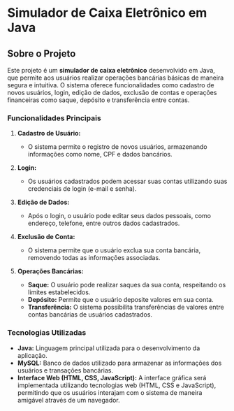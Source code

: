 # Simulador de Caixa Eletrônico em Java

## Sobre o Projeto

Este projeto é um **simulador de caixa eletrônico** desenvolvido em Java, que permite aos usuários realizar operações bancárias básicas de maneira segura e intuitiva. O sistema oferece funcionalidades como cadastro de novos usuários, login, edição de dados, exclusão de contas e operações financeiras como saque, depósito e transferência entre contas.

### Funcionalidades Principais

1. **Cadastro de Usuário:**
   - O sistema permite o registro de novos usuários, armazenando informações como nome, CPF e dados bancários.

2. **Login:**
   - Os usuários cadastrados podem acessar suas contas utilizando suas credenciais de login (e-mail e senha).

3. **Edição de Dados:**
   - Após o login, o usuário pode editar seus dados pessoais, como endereço, telefone, entre outros dados cadastrados.

4. **Exclusão de Conta:**
   - O sistema permite que o usuário exclua sua conta bancária, removendo todas as informações associadas.

5. **Operações Bancárias:**
   - **Saque:** O usuário pode realizar saques da sua conta, respeitando os limites estabelecidos.
   - **Depósito:** Permite que o usuário deposite valores em sua conta.
   - **Transferência:** O sistema possibilita transferências de valores entre contas bancárias de usuários cadastrados.

### Tecnologias Utilizadas

- **Java:** Linguagem principal utilizada para o desenvolvimento da aplicação.
- **MySQL:** Banco de dados utilizado para armazenar as informações dos usuários e transações bancárias.
- **Interface Web (HTML, CSS, JavaScript):** A interface gráfica será implementada utilizando tecnologias web (HTML, CSS e JavaScript), permitindo que os usuários interajam com o sistema de maneira amigável através de um navegador.
